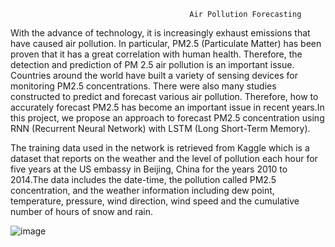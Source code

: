                                             Air Pollution Forecasting
                                            
With the advance of technology, it is increasingly exhaust emissions that have caused air pollution. In particular, PM2.5 (Particulate Matter) has been proven that it has a great correlation with human health. Therefore, the detection and prediction of PM 2.5 air pollution is an important issue. Countries around the world have built a variety of sensing devices for monitoring PM2.5 concentrations. There were also many studies constructed to predict and forecast various air pollution. Therefore, how to accurately forecast PM2.5 has become an important issue in recent years.In this project, we propose an approach to forecast PM2.5 concentration using RNN (Recurrent Neural Network) with LSTM (Long Short-Term Memory).

The training data used in the network is retrieved from Kaggle which is a dataset that reports on the weather and the level of pollution each hour for five years at the US embassy in Beijing, China for the years 2010 to 2014.The data includes the date-time, the pollution called PM2.5 concentration, and the weather information including dew point, temperature, pressure, wind direction, wind speed and the cumulative number of hours of snow and rain.

![image](https://user-images.githubusercontent.com/104121152/178090985-ef4cfce4-8f98-4315-880b-db80e1df75b5.png)
